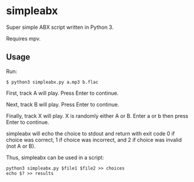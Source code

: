 simpleabx
=========

Super simple ABX script written in Python 3.

Requires mpv.

Usage
-----

Run:

    $ python3 simpleabx.py a.mp3 b.flac

First, track A will play.  Press Enter to continue.

Next, track B will play.  Press Enter to continue.

Finally, track X will play.  X is randomly either A or B.  Enter a or b then
press Enter to continue.

simpleabx will echo the choice to stdout and return with exit code 0 if choice
was correct, 1 if choice was incorrect, and 2 if choice was invalid (not A or
B).

Thus, simpleabx can be used in a script:

    python3 simpleabx.py $file1 $file2 >> choices
    echo $? >> results
